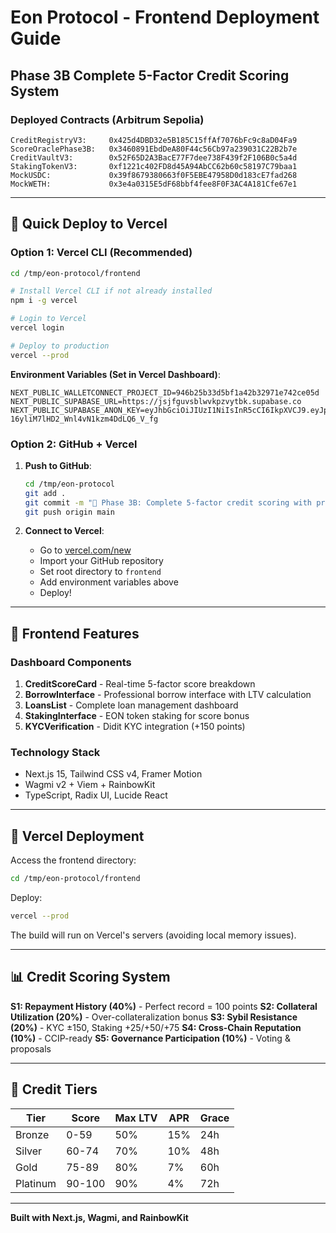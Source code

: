 # Eon Protocol - Frontend Deployment Guide

## Phase 3B Complete 5-Factor Credit Scoring System

### Deployed Contracts (Arbitrum Sepolia)

```
CreditRegistryV3:     0x425d4DBD32e5B185C15ffAf7076bFc9c8aD04Fa9
ScoreOraclePhase3B:   0x3460891EbdDeA80F44c56Cb97a239031C22B2b7e
CreditVaultV3:        0x52F65D2A3BacE77F7dee738F439f2F106B0c5a4d
StakingTokenV3:       0xf1221c402FD8d45A94AbCC62b60c58197C79baa1
MockUSDC:             0x39f8679380663f0F5EBE47958D0d183cE7fad268
MockWETH:             0x3e4a0315E5dF68bbf4fee8F0F3AC4A181Cfe67e1
```

---

## 🚀 Quick Deploy to Vercel

### Option 1: Vercel CLI (Recommended)

```bash
cd /tmp/eon-protocol/frontend

# Install Vercel CLI if not already installed
npm i -g vercel

# Login to Vercel
vercel login

# Deploy to production
vercel --prod
```

**Environment Variables (Set in Vercel Dashboard)**:
```
NEXT_PUBLIC_WALLETCONNECT_PROJECT_ID=946b25b33d5bf1a42b32971e742ce05d
NEXT_PUBLIC_SUPABASE_URL=https://jsjfguvsblwvkpzvytbk.supabase.co
NEXT_PUBLIC_SUPABASE_ANON_KEY=eyJhbGciOiJIUzI1NiIsInR5cCI6IkpXVCJ9.eyJpc3MiOiJzdXBhYmFzZSIsInJlZiI6ImpzamZndXZzYmx3dmtwenZ5dGJrIiwicm9sZSI6ImFub24iLCJpYXQiOjE3NTkzODUyODgsImV4cCI6MjA3NDk2MTI4OH0.XcELLwh1s-16yliM7lHD2_Wnl4vN1kzm4DdLQ6_V_fg
```

### Option 2: GitHub + Vercel

1. **Push to GitHub**:
   ```bash
   cd /tmp/eon-protocol
   git add .
   git commit -m "🚀 Phase 3B: Complete 5-factor credit scoring with professional frontend"
   git push origin main
   ```

2. **Connect to Vercel**:
   - Go to [vercel.com/new](https://vercel.com/new)
   - Import your GitHub repository
   - Set root directory to `frontend`
   - Add environment variables above
   - Deploy!

---

## 📱 Frontend Features

### Dashboard Components

1. **CreditScoreCard** - Real-time 5-factor score breakdown
2. **BorrowInterface** - Professional borrow interface with LTV calculation
3. **LoansList** - Complete loan management dashboard
4. **StakingInterface** - EON token staking for score bonus
5. **KYCVerification** - Didit KYC integration (+150 points)

### Technology Stack
- Next.js 15, Tailwind CSS v4, Framer Motion
- Wagmi v2 + Viem + RainbowKit
- TypeScript, Radix UI, Lucide React

---

## 🔧 Vercel Deployment

Access the frontend directory:
```bash
cd /tmp/eon-protocol/frontend
```

Deploy:
```bash
vercel --prod
```

The build will run on Vercel's servers (avoiding local memory issues).

---

## 📊 Credit Scoring System

**S1: Repayment History (40%)** - Perfect record = 100 points
**S2: Collateral Utilization (20%)** - Over-collateralization bonus
**S3: Sybil Resistance (20%)** - KYC ±150, Staking +25/+50/+75
**S4: Cross-Chain Reputation (10%)** - CCIP-ready
**S5: Governance Participation (10%)** - Voting & proposals

---

## 🎯 Credit Tiers

| Tier | Score | Max LTV | APR | Grace |
|------|-------|---------|-----|-------|
| Bronze | 0-59 | 50% | 15% | 24h |
| Silver | 60-74 | 70% | 10% | 48h |
| Gold | 75-89 | 80% | 7% | 60h |
| Platinum | 90-100 | 90% | 4% | 72h |

---

**Built with Next.js, Wagmi, and RainbowKit**
